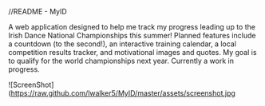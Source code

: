 //README - MyID

A web application designed to help me track my progress leading up to the Irish Dance National Championships this summer! Planned features include a countdown (to the second!), an interactive training calendar, a local competition results tracker, and motivational images and quotes. My goal is to qualify for the world championships next year. Currently a work in progress.

![ScreenShot](https://raw.github.com/lwalker5/MyID/master/assets/screenshot.jpg
